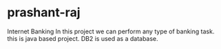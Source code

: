 # prashant-raj
Internet Banking
In this project we can perform any type of banking task.
this is java based project.
DB2 is used as a database.
